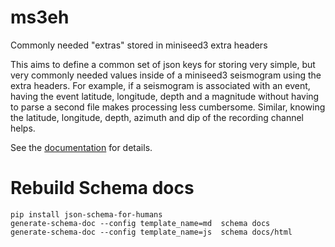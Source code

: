 # ms3eh
Commonly needed "extras" stored in miniseed3 extra headers

This aims to define a common set of json keys for storing very simple, but very commonly needed values inside of a miniseed3 seismogram
using the extra headers. For example, if a seismogram is associated
with an event, having the event latitude, longitude, depth and a magnitude without having to parse a second file makes processing less cumbersome. Similar, knowing the latitude, longitude, depth, azimuth and dip of the recording channel helps.

See the [documentation](https://crotwell.github.io/ms3eh) for details.


# Rebuild Schema docs
```
pip install json-schema-for-humans
generate-schema-doc --config template_name=md  schema docs
generate-schema-doc --config template_name=js  schema docs/html
```
